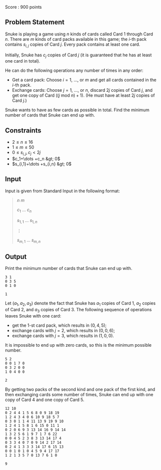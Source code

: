 Score : $900$ points

## Problem Statement

Snuke is playing a game using $n$ kinds of cards called Card $1$ through Card $n$.
There are $m$ kinds of card packs available in this game; the $i$-th pack contains $s_{i,j}$ copies of Card $j$.
Every pack contains at least one card.

Initially, Snuke has $c_j$ copies of Card $j$ (it is guaranteed that he has at least one card in total).

He can do the following operations any number of times in any order:

- Get a card pack: Choose $i=1$, $\dots$, or $m$ and get all cards contained in the $i$-th pack.
- Exchange cards: Choose $j=1$, $\dots$, or $n$, discard $2j$ copies of Card $j$, and get one copy of Card $((j \text{ mod } n) + 1)$. (He must have at least $2j$ copies of Card $j$.)

Snuke wants to have as few cards as possible in total. Find the minimum number of cards that Snuke can end up with.

## Constraints

- $2 \le n \le 16$
- $1 \le m \le 50$
- $0 \le s_{i,j}, c_j \lt 2j$
- $c_1+\dots +c_n &gt; 0$
- $s_{i,1}+\dots +s_{i,n} &gt; 0$

## Input

Input is given from Standard Input in the following format:

> $n$ $m$
> 
> $c_1$ $\dots$ $c_n$
> 
> $s_{1,1}$ $\dots$ $s_{1,n}$
> 
> $\vdots$
> 
> $s_{m,1}$ $\dots$ $s_{m,n}$

## Output

Print the minimum number of cards that Snuke can end up with.

```input1
3 1
0 3 5
0 1 0
```

```output1
1
```

Let $(a_1, a_2, a_3)$ denote the fact that Snuke has $a_1$ copies of Card $1$, $a_2$ copies of Card $2$, and $a_3$ copies of Card $3$.
The following sequence of operations leaves Snuke with one card:

- get the $1$-st card pack, which results in $(0,4,5)$;
- exchange cards with $j=2$, which results in $(0,0,6)$;
- exchange cards with $j=3$, which results in $(1,0,0)$.

It is impossible to end up with zero cards, so this is the minimum possible number.

```input2
5 2
0 0 1 7 0
0 3 2 0 0
1 0 4 0 0
```

```output2
2
```

By getting two packs of the second kind and one pack of the first kind, and then exchanging cards some number of times, Snuke can end up with one copy of Card $4$ and one copy of Card $5$.

```input3
12 10
0 2 4 4 1 5 6 8 0 9 18 19
1 2 4 3 4 0 6 10 9 18 5 7
0 3 0 1 1 4 11 13 9 19 9 10
1 2 4 1 5 8 1 6 15 0 11 1
0 2 0 6 9 3 13 14 16 9 14 14
1 3 2 5 6 1 9 7 1 7 6 22
0 0 4 5 2 3 8 3 13 14 17 4
0 3 3 4 0 7 0 9 14 2 17 14
0 2 4 1 3 3 3 14 17 6 15 13
0 0 1 0 1 0 4 5 9 4 17 17
1 2 1 3 5 7 0 13 7 6 1 0
```

```output3
9
```
